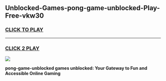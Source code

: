 
## Unblocked-Games-pong-game-unblocked-Play-Free-vkw30
<h3>
<a href="https://premium76.site?title=pong-game-unblocked&ref=12A">CLICK TO PLAY</a></h3>
<hr>

<h3>
<a href="https://premium76.site?title=pong-game-unblocked&ref=12A">CLICK 2 PLAY</a>
  
</h3>

<a href="https://premium76.site?title=pong-game-unblocked&ref=12A"><img src="https://clearcache.store/games.png"></a>


**pong-game-unblocked games unblocked: Your Gateway to Fun and Accessible Online Gaming**
